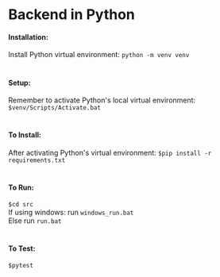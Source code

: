 # Backend in Python

#### Installation:
Install Python virtual environment: `python -m venv venv`
#
#### Setup:
Remember to activate Python's local virtual environment: `$venv/Scripts/Activate.bat`
#
#### To Install:
After activating Python's virtual environment: `$pip install -r requirements.txt`
#
#### To Run:  
`$cd src`  
If using windows: run `windows_run.bat`  
Else run `run.bat`
#
#### To Test:
`$pytest`